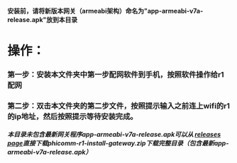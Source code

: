 #### 安装前，请将新版本网关（armeabi架构）命名为"app-armeabi-v7a-release.apk"放到本目录
# 操作： 
### 第一步：安装本文件夹中第一步配网软件到手机，按照软件操作给r1配网 
### 第二步：双击本文件夹的第二步文件，按照提示输入之前连上wifi的r1的ip地址，然后按照提示等待安装完成。
##### 本目录未包含最新网关程序app-armeabi-v7a-release.apk可以从 [releases page][releases]直接下载phicomm-r1-install-gateway.zip下载完整目录（包含最新app-armeabi-v7a-release.apk）
[releases]: https://github.com/OpenIoTHub/GateWay/releases
